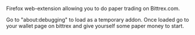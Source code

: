 Firefox web-extension allowing you to do paper trading on Bittrex.com.

Go to "about:debugging" to load as a temporary addon. Once loaded go to your wallet page on bittrex and give yourself some paper money to start.